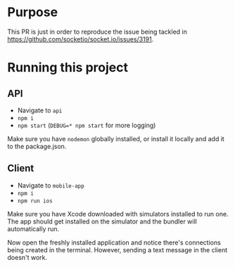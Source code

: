 # Purpose

This PR is just in order to reproduce the issue being tackled in https://github.com/socketio/socket.io/issues/3191.

# Running this project

## API
- Navigate to `api`
- `npm i`
- `npm start` (`DEBUG=* npm start` for more logging)

Make sure you have `nodemon` globally installed, or install it locally and add it to the package.json. 

## Client
- Navigate to `mobile-app`
- `npm i`
- `npm run ios`

Make sure you have Xcode downloaded with simulators installed to run one. The app should get installed on the simulator and the bundler will automatically run.

Now open the freshly installed application and notice there's connections being created in the terminal. However, sending a text message in the client doesn't work.
